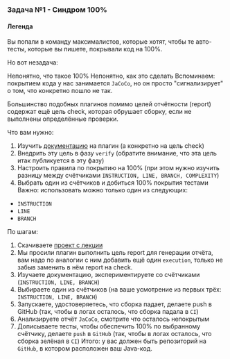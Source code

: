 ### Задача №1 - Синдром 100%
#### Легенда
Вы попали в команду максималистов, которые хотят, чтобы те авто-тесты, которые вы пишете, покрывали код на 100%.

Но вот незадача:

Непонятно, что такое 100%
Непонятно, как это сделать
Вспоминаем: покрытием кода у нас занимается ```JaCoCo```, но он просто "сигнализирует" о том, что конкретно пошло не так.

Большинство подобных плагинов помимо целей отчётности (report) содержат ещё цель check, которая обрушает сборку, если не выполнены определённые проверки.

Что вам нужно:

1. Изучить [документацию](https://www.eclemma.org/jacoco/trunk/doc/maven.html) на плагин (а конкретно на цель check)
2. Внедрить эту цель в фазу ```verify``` (обратите внимание, что эта цель итак публикуется в эту фазу)
3. Настроить правила по покрытию на 100% (при этом нужно изучить разницу между счётчиками ```INSTRUCTION, LINE, BRANCH, COMPLEXITY```)
4. Выбрать один из счётчиков и добиться 100% покрытия тестами
Важно: использовать можно только один из следующих:

- ```INSTRUCTION```
- ```LINE```
- ```BRANCH```
 
По шагам:
1. Скачиваете [проект с лекции](https://github.com/netology-code/javaqa-code/tree/master/2.5_ci)
2. Мы просили плагин выполнить цель report для генерации отчёта, вам надо по аналогии с ним добавить ещё один ```execution```, только не забыв заменить в нём report на check. 
3. Изучаете документацию, экспериментируете со счётчиками (```INSTRUCTION, LINE, BRANCH```)
4. Выбираете один из счётчиков (на ваше усмотрение из первых трёх: ```INSTRUCTION, LINE, BRANCH```)
5. Запускаете, удостоверяетесь, что сборка падает, делаете push в GitHub (так, чтобы в логах осталось, что сборка падала в ```CI```)
6. Анализируете отчёт ```JaCoCo```, смотрите что осталось непокрытым
7. Дописываете тесты, чтобы обеспечить 100% по выбранному счётчику, делаете ```push``` в ```GitHub``` (так, чтобы в логах осталось, что сборка зелёная в ```CI```)
Итого: у вас должен быть репозиторий на ```GitHub```, в котором расположен ваш Java-код.
